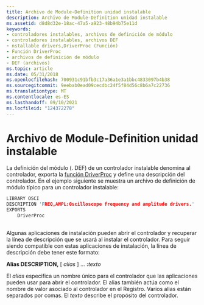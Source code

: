 ```yaml
---
title: Archivo de Module-Definition unidad instalable
description: Archivo de Module-Definition unidad instalable
ms.assetid: d8d8d32e-18ac-47a5-a923-48b94b75e11d
keywords:
- controladores instalables, archivos de definición de módulo
- controladores instalables, archivos DEF
- nstallable drivers,DriverProc (Función)
- Función DriverProc
- archivos de definición de módulo
- DEF (archivos)
ms.topic: article
ms.date: 05/31/2018
ms.openlocfilehash: 700931c91bfb3c17a36a1e3a1bbc4833097b4b38
ms.sourcegitcommit: 9eebab0ead09cecdbc24f5f84d56c8b6a7c22736
ms.translationtype: MT
ms.contentlocale: es-ES
ms.lasthandoff: 09/10/2021
ms.locfileid: "124372278"
---
```

# <a name="installable-drive-module-definition-file"></a>Archivo de Module-Definition unidad instalable

La definición del módulo (. DEF) de un controlador instalable denomina al controlador, exporta la [función DriverProc](/windows/win32/api/mmiscapi/nc-mmiscapi-driverproc) y define una descripción del controlador. En el ejemplo siguiente se muestra un archivo de definición de módulo típico para un controlador instalable:


```C++
LIBRARY OSCI 
DESCRIPTION 'FREQ,AMPL:Oscilloscope frequency and amplitude drivers.'
EXPORTS
    DriverProc
 
```



Algunas aplicaciones de instalación pueden abrir el controlador y recuperar la línea de descripción que se usará al instalar el controlador. Para seguir siendo compatible con estas aplicaciones de instalación, la línea de descripción debe tener este formato:

**Alias DESCRIPTION,** \[ *alias* \] ... **:**_texto_  

El *alias* especifica un nombre único para el controlador que las aplicaciones pueden usar para abrir el controlador. El alias también actúa como el nombre de valor asociado al controlador en el Registro. Varios alias están separados por comas. El *texto* describe el propósito del controlador.

 

 